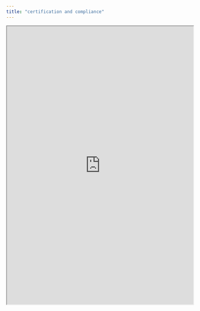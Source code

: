 ```yaml
---
title: "certification and compliance"
---
```



<iframe height="750" width="100%" src="https://ewelton.github.io/ktest/wiki.html#certification%20and%20compliance"></iframe>
